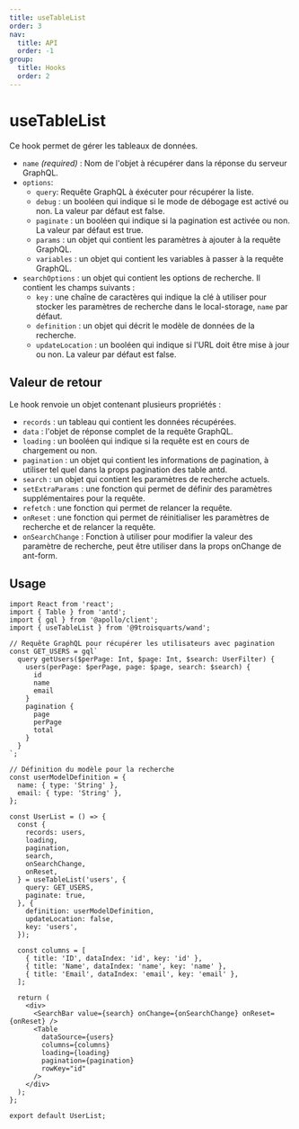 ```yaml
---
title: useTableList
order: 3
nav:
  title: API
  order: -1
group:
  title: Hooks
  order: 2
---
```


# useTableList

Ce hook permet de gérer les tableaux de données.

- `name` *(required)* : Nom de l'objet à récupérer dans la réponse du serveur GraphQL.
- `options`:
  - `query`: Requête GraphQL à éxécuter pour récupérer la liste.
  - `debug` : un booléen qui indique si le mode de débogage est activé ou non. La valeur par défaut est false.
  - `paginate` : un booléen qui indique si la pagination est activée ou non. La valeur par défaut est true.
  - `params` : un objet qui contient les paramètres à ajouter à la requête GraphQL.
  - `variables` : un objet qui contient les variables à passer à la requête GraphQL.
- `searchOptions` : un objet qui contient les options de recherche. Il contient les champs suivants :
  - `key` : une chaîne de caractères qui indique la clé à utiliser pour stocker les paramètres de recherche dans le local-storage, `name` par défaut.
  - `definition` : un objet qui décrit le modèle de données de la recherche.
  - `updateLocation` : un booléen qui indique si l'URL doit être mise à jour ou non. La valeur par défaut est false.


## Valeur de retour

Le hook renvoie un objet contenant plusieurs propriétés :

- `records` : un tableau qui contient les données récupérées.
- `data` : l'objet de réponse complet de la requête GraphQL.
- `loading` : un booléen qui indique si la requête est en cours de chargement ou non.
- `pagination` : un objet qui contient les informations de pagination, à utiliser tel quel dans la props pagination des table antd.
- `search` : un objet qui contient les paramètres de recherche actuels.
- `setExtraParams` : une fonction qui permet de définir des paramètres supplémentaires pour la requête.
- `refetch` : une fonction qui permet de relancer la requête.
- `onReset` : une fonction qui permet de réinitialiser les paramètres de recherche et de relancer la requête.
- `onSearchChange` : Fonction à utiliser pour modifier la valeur des paramètre de recherche, peut être utiliser dans la props onChange de ant-form.

## Usage

```tsx | pure
import React from 'react';
import { Table } from 'antd';
import { gql } from '@apollo/client';
import { useTableList } from '@9troisquarts/wand';

// Requête GraphQL pour récupérer les utilisateurs avec pagination
const GET_USERS = gql`
  query getUsers($perPage: Int, $page: Int, $search: UserFilter) {
    users(perPage: $perPage, page: $page, search: $search) {
      id
      name
      email
    }
    pagination {
      page
      perPage
      total
    }
  }
`;

// Définition du modèle pour la recherche
const userModelDefinition = {
  name: { type: 'String' },
  email: { type: 'String' },
};

const UserList = () => {
  const {
    records: users,
    loading,
    pagination,
    search,
    onSearchChange,
    onReset,
  } = useTableList('users', {
    query: GET_USERS,
    paginate: true,
  }, {
    definition: userModelDefinition,
    updateLocation: false,
    key: 'users',
  });

  const columns = [
    { title: 'ID', dataIndex: 'id', key: 'id' },
    { title: 'Name', dataIndex: 'name', key: 'name' },
    { title: 'Email', dataIndex: 'email', key: 'email' },
  ];

  return (
    <div>
      <SearchBar value={search} onChange={onSearchChange} onReset={onReset} />
      <Table
        dataSource={users}
        columns={columns}
        loading={loading}
        pagination={pagination}
        rowKey="id"
      />
    </div>
  );
};

export default UserList;

```
